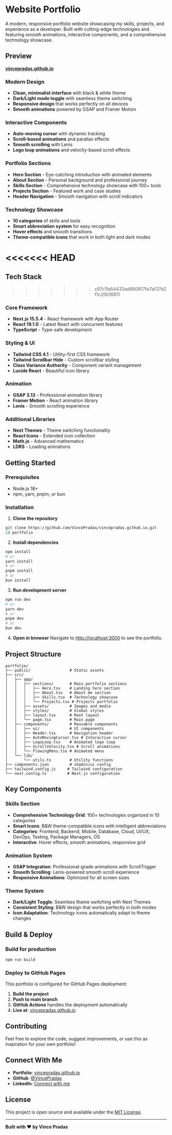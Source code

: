 # Website Portfolio

A modern, responsive portfolio website showcasing my skills, projects, and experience as a developer. Built with cutting-edge technologies and featuring smooth animations, interactive components, and a comprehensive technology showcase.

## Preview

**[vincepradas.github.io](https://vincepradas.github.io)**

### **Modern Design**
- **Clean, minimalist interface** with black & white theme
- **Dark/Light mode toggle** with seamless theme switching
- **Responsive design** that works perfectly on all devices
- **Smooth animations** powered by GSAP and Framer Motion

### **Interactive Components**
- **Auto-moving cursor** with dynamic tracking
- **Scroll-based animations** and parallax effects
- **Smooth scrolling** with Lenis
- **Logo loop animations** and velocity-based scroll effects

### **Portfolio Sections**
- **Hero Section** - Eye-catching introduction with animated elements
- **About Section** - Personal background and professional journey
- **Skills Section** - Comprehensive technology showcase with 100+ tools
- **Projects Section** - Featured work and case studies
- **Header Navigation** - Smooth navigation with scroll indicators

### **Technology Showcase**
- **10 categories** of skills and tools
- **Smart abbreviation system** for easy recognition
- **Hover effects** and smooth transitions
- **Theme-compatible icons** that work in both light and dark modes

<<<<<<< HEAD
=======
## **Tech Stack**

>>>>>>> c97c1fa54433ad880917fa7af37d2f1c20b16811
### **Core Framework**
- **Next.js 15.5.4** - React framework with App Router
- **React 19.1.0** - Latest React with concurrent features
- **TypeScript** - Type-safe development

### **Styling & UI**
- **Tailwind CSS 4.1** - Utility-first CSS framework
- **Tailwind Scrollbar Hide** - Custom scrollbar styling
- **Class Variance Authority** - Component variant management
- **Lucide React** - Beautiful icon library

### **Animation**
- **GSAP 3.13** - Professional animation library
- **Framer Motion** - React animation library
- **Lenis** - Smooth scrolling experience

### **Additional Libraries**
- **Next Themes** - Theme switching functionality
- **React Icons** - Extended icon collection
- **Math.js** - Advanced mathematics
- **LDRS** - Loading animations

## **Getting Started**

### **Prerequisites**
- Node.js 18+ 
- npm, yarn, pnpm, or bun

### **Installation**

1. **Clone the repository**
```bash
git clone https://github.com/VincePradas/vincepradas.github.io.git
cd portfolio
```

2. **Install dependencies**
```bash
npm install
# or
yarn install
# or
pnpm install
# or
bun install
```

3. **Run development server**
```bash
npm run dev
# or
yarn dev
# or
pnpm dev
# or
bun dev
```

4. **Open in browser**
Navigate to [http://localhost:3000](http://localhost:3000) to see the portfolio.

## **Project Structure**

```
portfolio/
├── public/                 # Static assets
├── src/
│   ├── app/
│   │   ├── sections/       # Main portfolio sections
│   │   │   ├── Hero.tsx    # Landing hero section
│   │   │   ├── About.tsx   # About me section
│   │   │   ├── Skills.tsx  # Technology showcase
│   │   │   └── Projects.tsx # Projects portfolio
│   │   ├── assets/         # Images and media
│   │   ├── styles/         # Global styles
│   │   ├── layout.tsx      # Root layout
│   │   └── page.tsx        # Main page
│   ├── components/         # Reusable components
│   │   ├── ui/             # UI components
│   │   ├── Header.tsx      # Navigation header
│   │   ├── AutoMovingCursor.tsx # Interactive cursor
│   │   ├── LogoLoop.tsx    # Animated logo loop
│   │   ├── ScrollVelocity.tsx # Scroll animations
│   │   └── FlowingMenu.tsx # Animated menu
│   └── lib/
│       └── utils.ts        # Utility functions
├── components.json         # shadcn/ui config
├── tailwind.config.js     # Tailwind configuration
└── next.config.ts         # Next.js configuration
```

## **Key Components**

### **Skills Section**
- **Comprehensive Technology Grid**: 100+ technologies organized in 10 categories
- **Smart Icons**: B&W theme-compatible icons with intelligent abbreviations
- **Categories**: Frontend, Backend, Mobile, Database, Cloud, UI/UX, DevOps, Testing, Package Managers, OS
- **Interactive**: Hover effects, smooth animations, responsive grid

### **Animation System**
- **GSAP Integration**: Professional-grade animations with ScrollTrigger
- **Smooth Scrolling**: Lenis-powered smooth scroll experience
- **Responsive Animations**: Optimized for all screen sizes

### **Theme System**
- **Dark/Light Toggle**: Seamless theme switching with Next Themes
- **Consistent Styling**: B&W design that works perfectly in both modes
- **Icon Adaptation**: Technology icons automatically adapt to theme changes

## **Build & Deploy**

### **Build for production**
```bash
npm run build
```

### **Deploy to GitHub Pages**
This portfolio is configured for GitHub Pages deployment:

1. **Build the project**
2. **Push to main branch**
3. **GitHub Actions** handles the deployment automatically
4. **Live at**: [vincepradas.github.io](https://vincepradas.github.io)

## **Contributing**

Feel free to explore the code, suggest improvements, or use this as inspiration for your own portfolio!

## **Connect With Me**

- **Portfolio**: [vincepradas.github.io](https://vincepradas.github.io)
- **GitHub**: [@VincePradas](https://github.com/VincePradas)
- **LinkedIn**: [Connect with me](https://linkedin.com/in/vincepradas)

## **License**

This project is open source and available under the [MIT License](LICENSE).

---

**Built with ❤️ by Vince Pradas**
